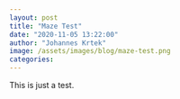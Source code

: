 ```yaml
---
layout: post
title: "Maze Test"
date: "2020-11-05 13:22:00"
author: "Johannes Krtek"
image: /assets/images/blog/maze-test.png
categories:
---
```


This is just a test.
